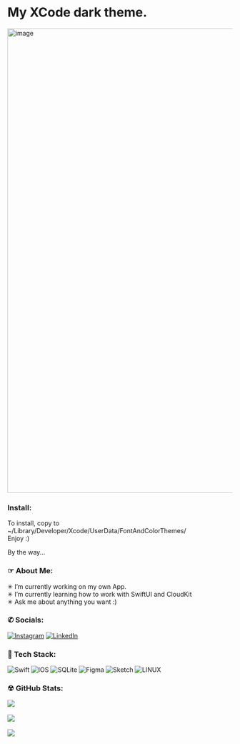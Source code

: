 # My XCode dark theme.

<img width="1040" alt="image" src="https://user-images.githubusercontent.com/113884557/227875559-831cedf3-cc85-4966-ac3f-ea70406b7290.png">

### Install:
To install, copy to ~/Library/Developer/Xcode/UserData/FontAndColorThemes/
<br>
Enjoy :)
<br>

By the way...
<br>

### ☞ About Me:
✳︎ I’m currently working on my own App.<br>✳︎ I’m currently learning how to work with SwiftUI and CloudKit<br>✳︎ Ask me about anything you want :)

### ✆ Socials:
[![Instagram](https://img.shields.io/badge/Instagram-%23E4405F.svg?logo=Instagram&logoColor=white)](https://instagram.com/lepranby) [![LinkedIn](https://img.shields.io/badge/LinkedIn-%230077B5.svg?logo=linkedin&logoColor=white)](https://linkedin.com/in/lepranby) 

###  Tech Stack:
![Swift](https://img.shields.io/badge/swift-F54A2A?style=flat&logo=swift&logoColor=white) ![IOS](https://img.shields.io/badge/IOS-%2320232a.svg?style=flat&logo=apple&logoColor=white) ![SQLite](https://img.shields.io/badge/sqlite-%2307405e.svg?style=flat&logo=sqlite&logoColor=white) 	![Figma](https://img.shields.io/badge/figma-%23F24E1E.svg?style=flat&logo=figma&logoColor=white) ![Sketch](https://img.shields.io/badge/Sketch-FFB387?style=flat&logo=sketch&logoColor=black) ![LINUX](https://img.shields.io/badge/Linux-FCC624?style=flat&logo=linux&logoColor=black)
### ☢︎ GitHub Stats:
![](https://github-readme-stats.vercel.app/api?username=lepranby&theme=dark&hide_border=true&include_all_commits=false&count_private=false)<br/>
<br>![](https://github-readme-streak-stats.herokuapp.com/?user=lepranby&theme=dark&hide_border=true)<br/>
<br>![](https://github-readme-stats.vercel.app/api/top-langs/?username=lepranby&theme=dark&hide_border=true&include_all_commits=false&count_private=false&layout=compact)
